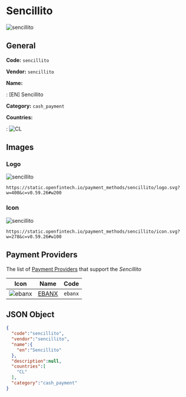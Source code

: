 
# Sencillito 
![sencillito](https://static.openfintech.io/payment_methods/sencillito/logo.svg?w=400&c=v0.59.26#w200)  

## General 
**Code:** `sencillito` 
 
**Vendor:** `sencillito` 
 
**Name:** 
 
:	[EN] Sencillito 
 
**Category:** `cash_payment` 
 
**Countries:** 
 
:	![CL](https://cdnjs.cloudflare.com/ajax/libs/flag-icon-css/3.3.0/flags/4x3/cl.svg#w24)  

## Images 

### Logo 
![sencillito](https://static.openfintech.io/payment_methods/sencillito/logo.svg?w=400&c=v0.59.26#w200)  

```
https://static.openfintech.io/payment_methods/sencillito/logo.svg?w=400&c=v0.59.26#w200
```  

### Icon 
![sencillito](https://static.openfintech.io/payment_methods/sencillito/icon.svg?w=278&c=v0.59.26#w100)  

```
https://static.openfintech.io/payment_methods/sencillito/icon.svg?w=278&c=v0.59.26#w100
```  

## Payment Providers 
 
The list of [Payment Providers](/providers) that support the _Sencillito_ 

|Icon|Name|Code| 
|:---:|:---:|:---:| 
|![ebanx](https://static.openfintech.io/payment_providers/ebanx/icon.png?w=278&c=v0.59.26#w100) |[EBANX](/payment-providers/ebanx)|`ebanx`| 
 

## JSON Object 

```json
{
  "code":"sencillito",
  "vendor":"sencillito",
  "name":{
    "en":"Sencillito"
  },
  "description":null,
  "countries":[
    "CL"
  ],
  "category":"cash_payment"
}
```  
